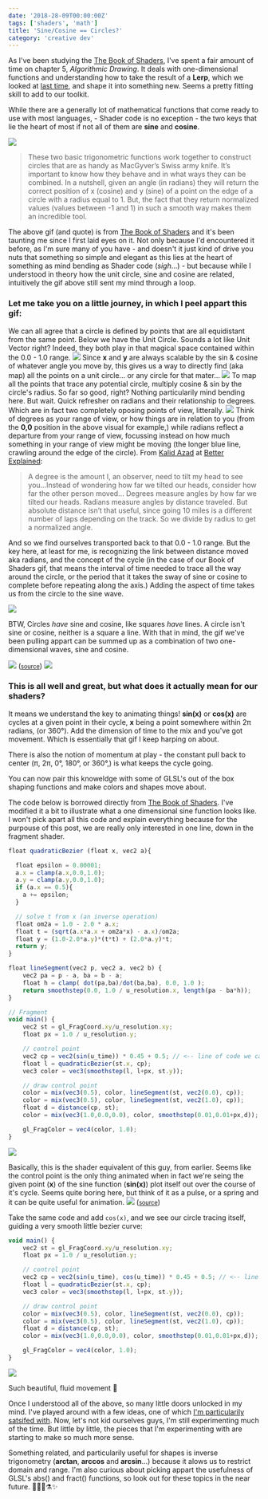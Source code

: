```yaml
---
date: '2018-28-09T00:00:00Z'
tags: ['shaders', 'math']
title: 'Sine/Cosine == Circles?'
category: 'creative dev'
---
```


As I've been studying the <a href="https://thebookofshaders.com/05/" target="_blank">The Book of Shaders</a>, I've spent a fair amount of time on chapter 5, <em>Algorithmic Drawing</em>. It deals with one-dimensional functions and understanding how to take the result of a **Lerp**, which we looked at <a href="#" target="_blank">last time</a>, and shape it into something new. Seems a pretty fitting skill to add to our toolkit.

While there are a generally lot of mathematical functions that come ready to use with most languages, - Shader code is no exception - the two keys that lie the heart of most if not all of them are **sine** and **cosine**.

<img src="https://thebookofshaders.com/05/sincos.gif">

> These two basic trigonometric functions work together to construct circles that are as handy as MacGyver’s Swiss army knife. It’s important to know how they behave and in what ways they can be combined. In a nutshell, given an angle (in radians) they will return the correct position of x (cosine) and y (sine) of a point on the edge of a circle with a radius equal to 1. But, the fact that they return normalized values (values between -1 and 1) in such a smooth way makes them an incredible tool.

The above gif (and quote) is from <a href="https://thebookofshaders.com/05/" target="_blank">The Book of Shaders</a> and it's been taunting me since I first laid eyes on it. Not only because I'd encountered it before, as I'm sure many of you have - and doesn't it just kind of drive you nuts that something so simple and elegant as this lies at the heart of something as mind bending as Shader code (_sigh_...) - but because while I understood in theory how the unit circle, sine and cosine are related, intuitively the gif above still sent my mind through a loop.

### Let me take you on a little journey, in which I peel appart this gif:

We can all agree that a circle is defined by points that are all equidistant from the same point. Below we have the Unit Circle. Sounds a lot like Unit Vector right? Indeed, they both play in that magical space contained within the 0.0 - 1.0 range.
<img src="/images/unitcircle1.png">
Since **x** and **y** are always scalable by the sin & cosine of whatever angle you move by, this gives us a way to directly find (aka map) all the points on a unit circle... or any circle for that mater...
<img src="/images/unitcircle2.png">
To map all the points that trace any potential circle, multiply cosine & sin by the circle's radius. So far so good, right? Nothing particularily mind bending here. But wait. Quick refresher on radians and their relationship to degrees. Which are in fact two completely oposing points of view, litterally.
<img src="/images/unitcircle3.png">
Think of degrees as your range of view, or how things are in relation to you (from the **0,0** position in the above visual for example,) while radians reflect a departure from your range of view, focussing instead on how much something in your range of view might be moving (the longer blue line, crawling around the edge of the circle). From <a href="https://twitter.com/betterexplained">Kalid Azad</a> at <a href="betterexplained" target="_blank">Better Explained</a>:

> A degree is the amount I, an observer, need to tilt my head to see you...Instead of wondering how far we tilted our heads, consider how far the other person moved... Degrees measure angles by how far we tilted our heads. Radians measure angles by distance traveled. But absolute distance isn’t that useful, since going 10 miles is a different number of laps depending on the track. So we divide by radius to get a normalized angle.

And so we find ourselves transported back to that 0.0 - 1.0 range. But the key here, at least for me, is recognizing the link between distance moved aka radians, and the concept of the cycle (in the case of our Book of Shaders gif, that means the interval of time needed to trace all the way around the circle, or the period that it takes the sway of sine or cosine to complete before repeating along the axis.) Adding the aspect of time takes us from the circle to the sine wave.

<img src="/images/unitcircle4.png">

BTW, Circles _have_ sine and cosine, like squares _have_ lines. A circle isn't sine or cosine, neither is a square a line. With that in mind, the gif we've been pulling appart can be summed up as a combination of two one-dimensional waves, sine and cosine.

<img src="https://betterexplained.com/wp-content/uploads/2016/12/Simple_harmonic_motion_animation.gif">
(<small><a href="https://betterexplained.com/articles/intuitive-understanding-of-sine-waves/" target="_blank">source</a></small>)

<img src="https://thebookofshaders.com/05/sincos.gif">

### This is all well and great, but what does it actually mean for our shaders?

It means we understand the key to animating things! **sin(x)** or **cos(x)** are cycles at a given point in their cycle, **x** being a point somewhere within 2π radians, (or 360°). Add the dimension of time to the mix and you've got movement. Which is essentially that gif I keep harping on about.

There is also the notion of momentum at play - the constant pull back to center (π, 2π, 0°, 180°, or 360°,) is what keeps the cycle going.

You can now pair this knoweldge with some of GLSL's out of the box shaping functions and make colors and shapes move about.

The code below is borrowed directly from <a href="https://thebookofshaders.com/05/" target="_blank">The Book of Shaders</a>. I've modified it a bit to illustrate what a one dimensional sine function looks like. I won't pick apart all this code and explain everything because for the purpouse of this post, we are really only interested in one line, down in the fragment shader.

```javascript
float quadraticBezier (float x, vec2 a){

  float epsilon = 0.00001;
  a.x = clamp(a.x,0.0,1.0);
  a.y = clamp(a.y,0.0,1.0);
  if (a.x == 0.5){
    a += epsilon;
  }

  // solve t from x (an inverse operation)
  float om2a = 1.0 - 2.0 * a.x;
  float t = (sqrt(a.x*a.x + om2a*x) - a.x)/om2a;
  float y = (1.0-2.0*a.y)*(t*t) + (2.0*a.y)*t;
  return y;
}

float lineSegment(vec2 p, vec2 a, vec2 b) {
    vec2 pa = p - a, ba = b - a;
    float h = clamp( dot(pa,ba)/dot(ba,ba), 0.0, 1.0 );
    return smoothstep(0.0, 1.0 / u_resolution.x, length(pa - ba*h));
}

// Fragment
void main() {
    vec2 st = gl_FragCoord.xy/u_resolution.xy;
	float px = 1.0 / u_resolution.y;

    // control point
    vec2 cp = vec2(sin(u_time)) * 0.45 + 0.5; // <-- line of code we care about
    float l = quadraticBezier(st.x, cp);
    vec3 color = vec3(smoothstep(l, l+px, st.y));

    // draw control point
    color = mix(vec3(0.5), color, lineSegment(st, vec2(0.0), cp));
    color = mix(vec3(0.5), color, lineSegment(st, vec2(1.0), cp));
    float d = distance(cp, st);
    color = mix(vec3(1.0,0.0,0.0), color, smoothstep(0.01,0.01+px,d));

    gl_FragColor = vec4(color, 1.0);
}
```

<img src="/images/1dsin.gif">

Basically, this is the shader equivalent of this guy, from earlier. Seems like the control point is the only thing animated when in fact we're seing the given point (**x**) of the sine function (**sin(x)**) plot itself out over the course of it's cycle. Seems quite boring here, but think of it as a pulse, or a spring and it can be quite useful for animation.
<img src="https://betterexplained.com/wp-content/uploads/2016/12/Simple_harmonic_motion_animation.gif">
(<small><a href="https://betterexplained.com/articles/intuitive-understanding-of-sine-waves/" target="_blank">source</a></small>)

Take the same code and add `cos(x)`, and we see our circle tracing itself, guiding a very smooth little bezier curve:

```javascript
void main() {
    vec2 st = gl_FragCoord.xy/u_resolution.xy;
	float px = 1.0 / u_resolution.y;

    // control point
    vec2 cp = vec2(sin(u_time), cos(u_time)) * 0.45 + 0.5; // <-- line of code we care about
    float l = quadraticBezier(st.x, cp);
    vec3 color = vec3(smoothstep(l, l+px, st.y));

    // draw control point
    color = mix(vec3(0.5), color, lineSegment(st, vec2(0.0), cp));
    color = mix(vec3(0.5), color, lineSegment(st, vec2(1.0), cp));
    float d = distance(cp, st);
    color = mix(vec3(1.0,0.0,0.0), color, smoothstep(0.01,0.01+px,d));

    gl_FragColor = vec4(color, 1.0);
}
```

<img src="/images/1dsincos.gif">

Such beautiful, fluid movement 🤤

Once I understood all of the above, so many little doors unlocked in my mind. I've played around with a few ideas, one of which <a href="https://www.instagram.com/p/BnCaXa8BsJK/?taken-by=iamelizasj" target="_blank">I'm particularily satsifed with</a>. Now, let's not kid ourselves guys, I'm still experimenting much of the time. But little by little, the pieces that I'm experimenting with are starting to make so much more sense.

Something related, and particularily useful for shapes is inverse trigonometry (**arctan**, **arccos** and **arcsin**...) because it alows us to restrict domain and range. I'm also curious about picking appart the usefulness of GLSL's abs() and fract() functions, so look out for these topics in the near future. 👩🏼‍💻⚗️✨
